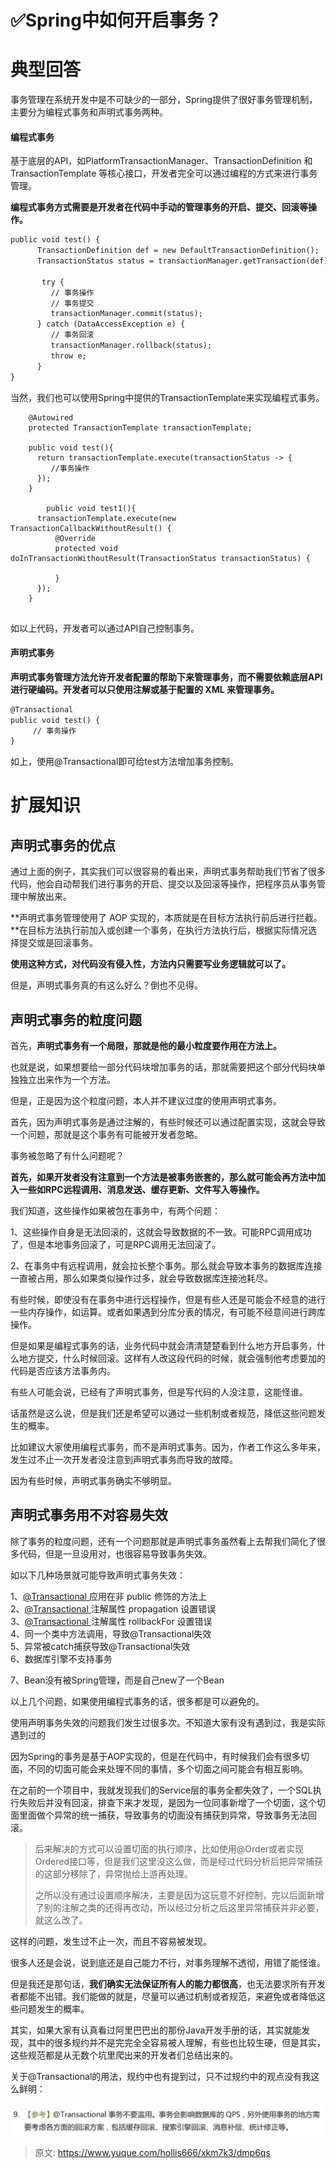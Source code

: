 # ✅Spring中如何开启事务？

# 典型回答


事务管理在系统开发中是不可缺少的一部分，Spring提供了很好事务管理机制，主要分为编程式事务和声明式事务两种。



#### 编程式事务


基于底层的API，如PlatformTransactionManager、TransactionDefinition 和 TransactionTemplate 等核心接口，开发者完全可以通过编程的方式来进行事务管理。



**编程式事务方式需要是开发者在代码中手动的管理事务的开启、提交、回滚等操作。**



```latex
public void test() {
      TransactionDefinition def = new DefaultTransactionDefinition();
      TransactionStatus status = transactionManager.getTransaction(def);

       try {
         // 事务操作
         // 事务提交
         transactionManager.commit(status);
      } catch (DataAccessException e) {
         // 事务回滚
         transactionManager.rollback(status);
         throw e;
      }
}
```



当然，我们也可以使用Spring中提供的TransactionTemplate来实现编程式事务。



```plain
    @Autowired
    protected TransactionTemplate transactionTemplate;

  	public void test(){
      return transactionTemplate.execute(transactionStatus -> {
         //事务操作
      });
    }

		public void test1(){
      transactionTemplate.execute(new TransactionCallbackWithoutResult() {
          @Override
          protected void doInTransactionWithoutResult(TransactionStatus transactionStatus) {
              
          }
      });
    }
    
```



如以上代码，开发者可以通过API自己控制事务。



#### 声明式事务


**声明式事务管理方法允许开发者配置的帮助下来管理事务，而不需要依赖底层API进行硬编码。开发者可以只使用注解或基于配置的 XML 来管理事务。**



```latex
@Transactional
public void test() {
     // 事务操作  
}
```



如上，使用@Transactional即可给test方法增加事务控制。



# 扩展知识


## 声明式事务的优点


通过上面的例子，其实我们可以很容易的看出来，声明式事务帮助我们节省了很多代码，他会自动帮我们进行事务的开启、提交以及回滚等操作，把程序员从事务管理中解放出来。



**声明式事务管理使用了 AOP 实现的，本质就是在目标方法执行前后进行拦截。**在目标方法执行前加入或创建一个事务，在执行方法执行后，根据实际情况选择提交或是回滚事务。



**使用这种方式，对代码没有侵入性，方法内只需要写业务逻辑就可以了。**



但是，声明式事务真的有这么好么？倒也不见得。



## 声明式事务的粒度问题


首先，**声明式事务有一个局限，那就是他的最小粒度要作用在方法上。**



也就是说，如果想要给一部分代码块增加事务的话，那就需要把这个部分代码块单独独立出来作为一个方法。



但是，正是因为这个粒度问题，本人并不建议过度的使用声明式事务。



首先，因为声明式事务是通过注解的，有些时候还可以通过配置实现，这就会导致一个问题，那就是这个事务有可能被开发者忽略。



事务被忽略了有什么问题呢？



**首先，如果开发者没有注意到一个方法是被事务嵌套的，那么就可能会再方法中加入一些如RPC远程调用、消息发送、缓存更新、文件写入等操作。**



我们知道，这些操作如果被包在事务中，有两个问题：



1、这些操作自身是无法回滚的，这就会导致数据的不一致。可能RPC调用成功了，但是本地事务回滚了，可是RPC调用无法回滚了。



2、在事务中有远程调用，就会拉长整个事务。那么就会导致本事务的数据库连接一直被占用，那么如果类似操作过多，就会导致数据库连接池耗尽。



有些时候，即使没有在事务中进行远程操作，但是有些人还是可能会不经意的进行一些内存操作，如运算。或者如果遇到分库分表的情况，有可能不经意间进行跨库操作。



但是如果是编程式事务的话，业务代码中就会清清楚楚看到什么地方开启事务，什么地方提交，什么时候回滚。这样有人改这段代码的时候，就会强制他考虑要加的代码是否应该方法事务内。



有些人可能会说，已经有了声明式事务，但是写代码的人没注意，这能怪谁。



话虽然是这么说，但是我们还是希望可以通过一些机制或者规范，降低这些问题发生的概率。



比如建议大家使用编程式事务，而不是声明式事务。因为，作者工作这么多年来，发生过不止一次开发者没注意到声明式事务而导致的故障。



因为有些时候，声明式事务确实不够明显。



## 声明式事务用不对容易失效


除了事务的粒度问题，还有一个问题那就是声明式事务虽然看上去帮我们简化了很多代码，但是一旦没用对，也很容易导致事务失效。



如以下几种场景就可能导致声明式事务失效：



1、[@Transactional ](/Transactional ) 应用在非 public 修饰的方法上   
2、[@Transactional ](/Transactional ) 注解属性 propagation 设置错误   
3、[@Transactional ](/Transactional ) 注解属性 rollbackFor 设置错误   
4、同一个类中方法调用，导致@Transactional失效  
5、异常被catch捕获导致@Transactional失效  
6、数据库引擎不支持事务

7、Bean没有被Spring管理，而是自己new了一个Bean



以上几个问题，如果使用编程式事务的话，很多都是可以避免的。



使用声明事务失效的问题我们发生过很多次。不知道大家有没有遇到过，我是实际遇到过的



因为Spring的事务是基于AOP实现的，但是在代码中，有时候我们会有很多切面，不同的切面可能会来处理不同的事情，多个切面之间可能会有相互影响。



在之前的一个项目中，我就发现我们的Service层的事务全都失效了，一个SQL执行失败后并没有回滚，排查下来才发现，是因为一位同事新增了一个切面，这个切面里面做个异常的统一捕获，导致事务的切面没有捕获到异常，导致事务无法回滚。



> 后来解决的方式可以设置切面的执行顺序，比如使用@Order或者实现Ordered接口等，但是我们这里没这么做，而是经过代码分析后把异常捕获的这部分移除了，异常抛给上游再处理。
>
> 之所以没有通过设置顺序解决，主要是因为这玩意不好控制，完以后面新增了别的注解之类的还得再改动，所以经过分析之后这里异常捕获并非必要，就这么改了。
>



这样的问题，发生过不止一次，而且不容易被发现。



很多人还是会说，说到底还是自己能力不行，对事务理解不透彻，用错了能怪谁。



但是我还是那句话，**我们确实无法保证所有人的能力都很高**，也无法要求所有开发者都能不出错。我们能做的就是，尽量可以通过机制或者规范，来避免或者降低这些问题发生的概率。



其实，如果大家有认真看过阿里巴巴出的那份Java开发手册的话，其实就能发现，其中的很多规约并不是完完全全容易被人理解，有些也比较生硬，但是其实，这些规范都是从无数个坑里爬出来的开发者们总结出来的。



关于@Transactional的用法，规约中也有提到过，只不过规约中的观点没有我这么鲜明：



![Jietu20201011-171246.jpg](./img/r34TebketPnEponQ/1726910277292-e9f49266-7095-441f-92e3-51e30bb11d1b-763054.jpeg)







> 原文: <https://www.yuque.com/hollis666/xkm7k3/dmp6qs>